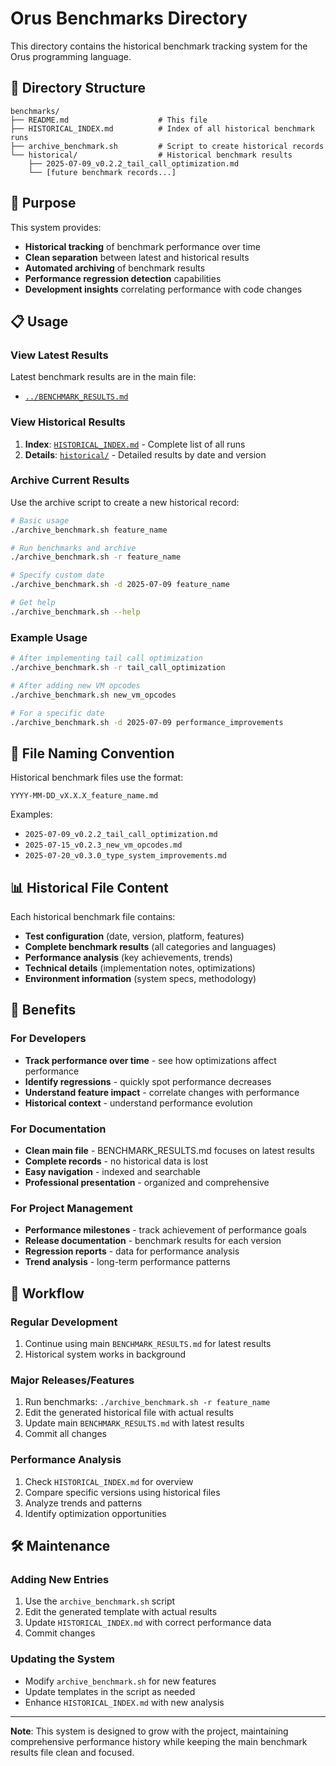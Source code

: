 # Orus Benchmarks Directory

This directory contains the historical benchmark tracking system for the Orus programming language.

## 📁 Directory Structure

```
benchmarks/
├── README.md                    # This file
├── HISTORICAL_INDEX.md          # Index of all historical benchmark runs
├── archive_benchmark.sh         # Script to create historical records
└── historical/                  # Historical benchmark results
    ├── 2025-07-09_v0.2.2_tail_call_optimization.md
    └── [future benchmark records...]
```

## 🎯 Purpose

This system provides:
- **Historical tracking** of benchmark performance over time
- **Clean separation** between latest and historical results
- **Automated archiving** of benchmark results
- **Performance regression detection** capabilities
- **Development insights** correlating performance with code changes

## 📋 Usage

### View Latest Results
Latest benchmark results are in the main file:
- [`../BENCHMARK_RESULTS.md`](../BENCHMARK_RESULTS.md)

### View Historical Results
1. **Index**: [`HISTORICAL_INDEX.md`](HISTORICAL_INDEX.md) - Complete list of all runs
2. **Details**: [`historical/`](historical/) - Detailed results by date and version

### Archive Current Results
Use the archive script to create a new historical record:

```bash
# Basic usage
./archive_benchmark.sh feature_name

# Run benchmarks and archive
./archive_benchmark.sh -r feature_name

# Specify custom date
./archive_benchmark.sh -d 2025-07-09 feature_name

# Get help
./archive_benchmark.sh --help
```

### Example Usage
```bash
# After implementing tail call optimization
./archive_benchmark.sh -r tail_call_optimization

# After adding new VM opcodes
./archive_benchmark.sh new_vm_opcodes

# For a specific date
./archive_benchmark.sh -d 2025-07-09 performance_improvements
```

## 🔧 File Naming Convention

Historical benchmark files use the format:
```
YYYY-MM-DD_vX.X.X_feature_name.md
```

Examples:
- `2025-07-09_v0.2.2_tail_call_optimization.md`
- `2025-07-15_v0.2.3_new_vm_opcodes.md`
- `2025-07-20_v0.3.0_type_system_improvements.md`

## 📊 Historical File Content

Each historical benchmark file contains:
- **Test configuration** (date, version, platform, features)
- **Complete benchmark results** (all categories and languages)
- **Performance analysis** (key achievements, trends)
- **Technical details** (implementation notes, optimizations)
- **Environment information** (system specs, methodology)

## 🚀 Benefits

### For Developers
- **Track performance over time** - see how optimizations affect performance
- **Identify regressions** - quickly spot performance decreases
- **Understand feature impact** - correlate changes with performance
- **Historical context** - understand performance evolution

### For Documentation
- **Clean main file** - BENCHMARK_RESULTS.md focuses on latest results
- **Complete records** - no historical data is lost
- **Easy navigation** - indexed and searchable
- **Professional presentation** - organized and comprehensive

### For Project Management
- **Performance milestones** - track achievement of performance goals
- **Release documentation** - benchmark results for each version
- **Regression reports** - data for performance analysis
- **Trend analysis** - long-term performance patterns

## 🔄 Workflow

### Regular Development
1. Continue using main `BENCHMARK_RESULTS.md` for latest results
2. Historical system works in background

### Major Releases/Features
1. Run benchmarks: `./archive_benchmark.sh -r feature_name`
2. Edit the generated historical file with actual results
3. Update main `BENCHMARK_RESULTS.md` with latest results
4. Commit all changes

### Performance Analysis
1. Check `HISTORICAL_INDEX.md` for overview
2. Compare specific versions using historical files
3. Analyze trends and patterns
4. Identify optimization opportunities

## 🛠️ Maintenance

### Adding New Entries
1. Use the `archive_benchmark.sh` script
2. Edit the generated template with actual results
3. Update `HISTORICAL_INDEX.md` with correct performance data
4. Commit changes

### Updating the System
- Modify `archive_benchmark.sh` for new features
- Update templates in the script as needed
- Enhance `HISTORICAL_INDEX.md` with new analysis

---

**Note**: This system is designed to grow with the project, maintaining comprehensive performance history while keeping the main benchmark results file clean and focused.